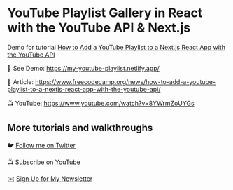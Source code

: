 # YouTube Playlist Gallery in React with the YouTube API & Next.js

Demo for tutorial [How to Add a YouTube Playlist to a Next.js React App with the YouTube API](https://www.youtube.com/watch?v=8YWrmZoUYGs)

🚀 See Demo: https://my-youtube-playlist.netlify.app/

📝 Article: https://www.freecodecamp.org/news/how-to-add-a-youtube-playlist-to-a-nextjs-react-app-with-the-youtube-api/

📺 YouTube: https://www.youtube.com/watch?v=8YWrmZoUYGs

## More tutorials and walkthroughs

🐦 [Follow me on Twitter](https://twitter.com/colbyfayock)

📺 [Subscribe on YouTube](https://www.youtube.com/colbyfayock)

✉️ [Sign Up for My Newsletter](https://colbyfayock.com/newsletter)
